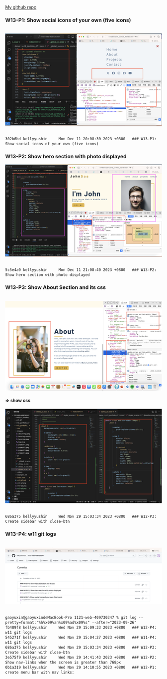 [My github repo](https://github.com/kelly20011011/1121-web-409730347.git)

 ### W13-P1: Show social icons of your own (five icons)
 
![](w13-p1.png)
 
```
302b6bd kellyyushin     Mon Dec 11 20:08:30 2023 +0800   ### W13-P1: Show social icons of your own (five icons)

```
 ### W13-P2: Show hero section with photo displayed
![](w13-p2.png)
 
```
5c5e4a0 kellyyushin     Mon Dec 11 21:08:40 2023 +0800   ### W13-P2: Show hero section with photo displayed
```
 ### W13-P3: Show About Section and its css
 
![](w13-p3.png)

#### => show css 
![](w13-p3-2.png)
 
```
686a375 kellyyushin     Wed Nov 29 15:03:34 2023 +0800   ### W12-P3: Create sidebar with close-btn
```
 ### W13-P4: w11 git logs
 
![](w13-p4.png)
 
```
gaoyuxin@gaoyuxindeMacBook-Pro 1121-web-409730347 % git log --pretty=format:"%h%x09%an%x09%ad%x09%s" --after="2023-09-26"
fb489f8 kellyyushin     Wed Nov 29 15:09:33 2023 +0800   ### W12-P4: w11 git logs
545271f kellyyushin     Wed Nov 29 15:04:27 2023 +0800   ### W11-P4: w11 git logs
686a375 kellyyushin     Wed Nov 29 15:03:34 2023 +0800   ### W12-P3: Create sidebar with close-btn
3e575f9 kellyyushin     Wed Nov 29 14:41:43 2023 +0800   ### W12-P2: Show nav-links when the screen is greater than 768px
0b1a319 kellyyushin     Wed Nov 29 14:10:55 2023 +0800   ### W12-P1: create menu bar with nav links:
```